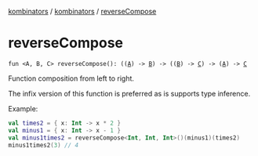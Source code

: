 [kombinators](../index.md) / [kombinators](index.md) / [reverseCompose](./reverse-compose.md)

# reverseCompose

`fun <A, B, C> reverseCompose(): ((`[`A`](reverse-compose.md#A)`) -> `[`B`](reverse-compose.md#B)`) -> ((`[`B`](reverse-compose.md#B)`) -> `[`C`](reverse-compose.md#C)`) -> (`[`A`](reverse-compose.md#A)`) -> `[`C`](reverse-compose.md#C)

Function composition from left to right.

The infix version of this function is preferred as is supports type inference.

Example:

``` kotlin
val times2 = { x: Int -> x * 2 }
val minus1 = { x: Int -> x - 1 }
val minus1times2 = reverseCompose<Int, Int, Int>()(minus1)(times2)
minus1times2(3) // 4
```

